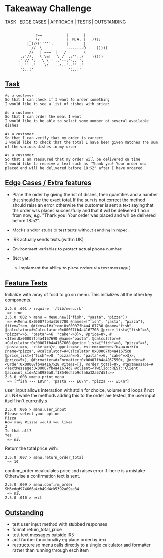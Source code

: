 Takeaway Challenge
==================
<a href= #task>TASK</a>  |  <a href= #edge>EDGE CASES</a>  |  <a href= #approach>APPROACH </a> | <a href= #tests>TESTS</a> | <a href= #outstanding>OUTSTANDING</a>
```
                            _________
              r==           |       |
           _  //            |  M.A. |   ))))
          |_)//(''''':      |       |
            //  \_____:_____.-------D     )))))
           //   | ===  |   /        \
       .:'//.   \ \=|   \ /  .:'':./    )))))
      :' // ':   \ \ ''..'--:'-.. ':
      '. '' .'    \:.....:--'.-'' .'
       ':..:'                ':..:'

 ```
[Task](#task)
-----

```
As a customer
So that I can check if I want to order something
I would like to see a list of dishes with prices

As a customer
So that I can order the meal I want
I would like to be able to select some number of several available dishes

As a customer
So that I can verify that my order is correct
I would like to check that the total I have been given matches the sum of the various dishes in my order

As a customer
So that I am reassured that my order will be delivered on time
I would like to receive a text such as "Thank you! Your order was placed and will be delivered before 18:52" after I have ordered
```

[Edge Cases / Extra features](#edge)
-----

  * Place the order by giving the list of dishes, their quantities and a number that should be the exact total. If the sum is not correct the method should raise an error, otherwise the customer is sent a text saying that the order was placed successfully and that it will be delivered 1 hour from now, e.g. "Thank you! Your order was placed and will be delivered before 18:52".
  * Mocks and/or stubs to test texts without sending in rspec.
  * IRB actually sends texts.(within UK)
  * Environment variables to protect actual phone number.

* (Not yet:
  * Implement the ability to place orders via text message.)


[Feature Tests](#tests)
-----

Initialize with array of food to go on menu. This initializes all the other key components.
```
2.5.0 :001 > require './lib/menu.rb'
 => true
2.5.0 :002 > menu = Menu.new(["fish", "pasta", "pizza"])
 => #<Menu:0x00007fb4a4167780 @names=["fish", "pasta", "pizza"], @item=Item, @items=[#<Item:0x00007fb4a4167730 @name="fish", @calculator=#<Calculator:0x00007fb4a4167708 @price_list={"fish"=>8, "pizza"=>5, "pasta"=>6, "cake"=>3}>, @price=8>, #<Item:0x00007fb4a4167690 @name="pasta", @calculator=#<Calculator:0x00007fb4a4167668 @price_list={"fish"=>8, "pizza"=>5, "pasta"=>6, "cake"=>3}>, @price=6>, #<Item:0x00007fb4a41675f0 @name="pizza", @calculator=#<Calculator:0x00007fb4a41675c8 @price_list={"fish"=>8, "pizza"=>5, "pasta"=>6, "cake"=>3}>, @price=5>], @formatter=#<Formatter:0x00007fb4a4167550>, @order=#<Order:0x00007fb4a4167528 @items=[], @order_total=0>, @textmessage=#<TextMessage:0x00007fb4a41674d8 @client=<Twilio::REST::Client @account_sid=ACa8986a01f18546d43b9cfa6a82a57d5f>>>
2.5.0 :003 >menu.print_menu
 => ["fish --- £8\n", "pasta --- £6\n", "pizza --- £5\n"]
```
user_input allows interaction with stdin for choice, volume and loops if not all. NB while the methods adding this to the order are tested, the user input itself isn't currently.s
```
2.5.0 :006 > menu.user_input
Please select your option
Pizza
How many Pizzas would you like?
2
Is that all?
Yes
 => nil
```
Return the total price with:  
```
2.5.0 :007 > menu.return_order_total
 => 10
```

confirm_order recalculates price and raises error if ther e is a mistake. Otherwise a confirmation text is sent.

```
2.5.0 :009 > menu.confirm_order
SM3eded974666a4cb49d4cb5392a09ae34
 => nil
2.5.0 :010 > exit
```

[Outstanding](#outstanding)
-----

- test user input method with stubbed responses
- format return_total_price
- test text messages outside IRB
- add further functionality eg place order by text
- restructure so menu calls directly to a single calculator and formatter rather than running through each item
